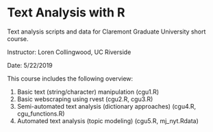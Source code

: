 # Text Analysis with R
Text analysis scripts and data for Claremont Graduate University short course.

Instructor: Loren Collingwood, UC Riverside

Date: 5/22/2019

This course includes the following overview:

1) Basic text (string/character) manipulation (cgu1.R)
2) Basic webscraping using rvest (cgu2.R, cgu3.R)
3) Semi-automated text analysis (dictionary approaches) (cgu4.R, cgu_functions.R)
4) Automated text analysis (topic modeling) (cgu5.R, mj_nyt.Rdata)
